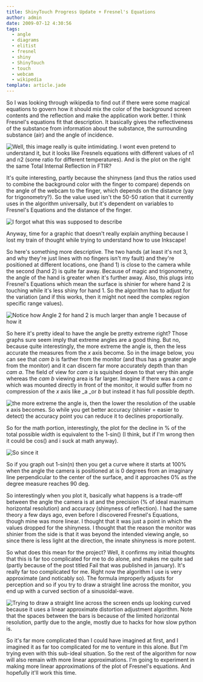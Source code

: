 ```yaml
---
title: ShinyTouch Progress Update + Fresnel's Equations
author: admin
date: 2009-07-12 4:30:56
tags: 
  - angle
  - diagrams
  - elitist
  - fresnel
  - shiny
  - ShinyTouch
  - touch
  - webcam
  - wikipedia
template: article.jade
---
```


So I was looking through wikipedia to find out  if there were some magical equations to govern how it should mix the color of the background screen contents and the reflection and make the application work better. I think Fresnel's equations fit that description. It basically gives the reflectiveness of the substance from information about the substance, the surrounding substance (air) and the angle of incidence.

![Well, this image really is quite intimidating. I wont even pretend to understand it, but it looks like Fresnels equations with different values of n1 and n2 (some ratio for different temperatures). And is the plot on the right the same Total Internal Reflection in FTIR?](Fresnel2.png "A really intimidating image from none other than Wikipedia")

It's quite interesting, partly because the shinyness (and thus the ratios used to combine the background color with the finger to compare) depends on the angle of the webcam to the finger, which depends on the distance (yay for trigonometry?). So the value used isn't the 50-50 ration that it currently uses in the algorithm universally, but it's dependent on variables to Fresnel's Equations and the distance of the finger.

![I forgot what this was supposed to describe](camhandangle-251x300.png "I forgot what this was supposed to describe")

Anyway, time for a graphic that doesn't really explain anything because I lost my train of thought while trying to understand how to use Inkscape!

So here's something more descriptive. The two hands (at least it's not 3, and why they're just lines with no fingers isn't my fault) and they're positioned at different locations, one (hand 1) is close to the camera while the second (hand 2) is quite far away. Because of magic and trigonometry, the angle of the hand is greater when it's further away. Also, this plugs into Fresnel's Equations which mean the surface is shinier for where hand 2 is touching while it's less shiny for hand 1\. So the algorithm has to adjust for the variation (and if this works, then it might not need the complex region specific range values).

![Notice how Angle 2 for hand 2 is much larger than angle 1 because of how it](yayfortrig.png "Yay For Trig!")

So here it's pretty ideal to have the angle be pretty extreme right? Those graphs sure seem imply that extreme angles are a good thing. But no, because quite interestingly, the more extreme the angle is, then the less accurate the measures from the _x_ axis become. So in the image below, you can see that _cam b_ is farther from the monitor (and thus has a greater angle from the monitor) and it can discern far more accurately depth than than _cam a_. The field of view for _cam a_ is squished down to that very thin angle whereas the _cam b_ viewing area is far larger. Imagine if there was a _cam c_ which was mounted directly in front of the monitor, it would suffer from no compression of the _x_ axis like _a _or _b_ but instead it has full possible depth.

![the more extreme the angle is, then the lower the resolution of the usable x axis becomes. So while you get better accuracy (shinier = easier to detect) the accuracy point you can reduce it to declines proportionally.](precision.png "Extreme angles have lower precision")

So for the math portion, interestingly, the plot for the decline in % of the total possible width is equivalent to the 1-sin() (I think, but if I'm wrong then it could be cos() and i suck at math anyway).

![So since it](oohmoretrig.png "More Trig!")

So if you graph out 1-sin(n) then you get a curve where it starts at 100% when the angle the camera is positioned at is 0 degrees from an imaginary line perpendicular to the center of the surface, and it approaches 0% as the degree measure reaches 90 deg.

So interestingly when you plot it, basically what happens is a trade-off between the angle the camera is at and the precision (% of ideal maximum horizontal resolution) and accuracy (shinyness of reflection). I had the same theory a few days ago, even before I discovered Fresnel's Equations, though mine was more linear. I thought that it was just a point in which the values dropped for the shinyness. I thought that the reason the monitor was shinier from the side is that it was beyond the intended viewing angle, so since there is less light at the direction, the innate shinyness is more potent.

So what does this mean for the project? Well, it confirms my initial thoughts that this is far too complicated for me to do alone, and makes me quite sad (partly because of the post titled Fail that was published in january). It's really far too complicated for me. Right now the algorithm I use is very approximate (and noticably so). The formula improperly adjusts for perception and so if you try to draw a straight line across the monitor, you end up with a curved section of a sinusoidal-wave.

![Trying to draw a straight line across the screen ends up looking curved because it uses a linear approximate distortion adjustment algorithm. Note that the spaces between the bars is because of the limited horizontal resolution, partly due to the angle, mostly due to hacks for how slow python is.](purty2009-07-10T191119.247602.png "Issues with algorithm")

So it's far more complicated than I could have imagined at first, and I imagined it as far too complicated for me to venture in this alone. But I'm trying even with this sub-ideal situation. So the rest of the algorithm for now will also remain with more linear approximations. I'm going to experiment in making more linear approximations of the plot of Fresnel's equations. And hopefully it'll work this time.

